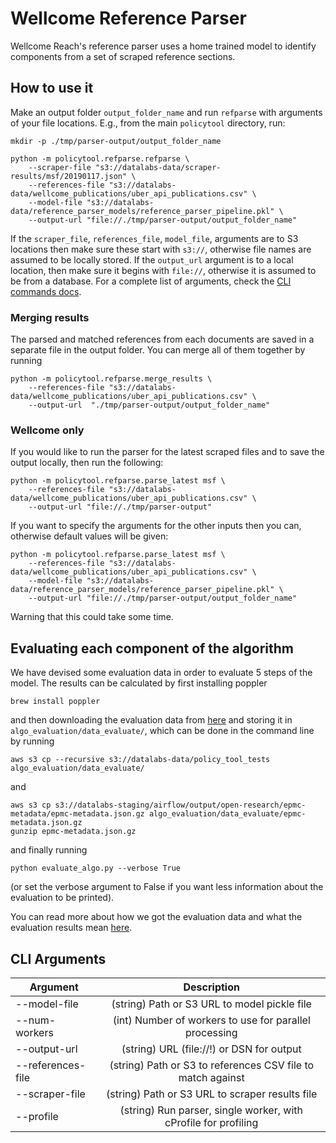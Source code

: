 # Wellcome Reference Parser

Wellcome Reach's reference parser uses a home trained model to identify
components from a set of scraped reference sections.

## How to use it

Make an output folder `output_folder_name` and run `refparse` with
arguments of your file locations. E.g., from the main `policytool` directory, run:

```
mkdir -p ./tmp/parser-output/output_folder_name

python -m policytool.refparse.refparse \
    --scraper-file "s3://datalabs-data/scraper-results/msf/20190117.json" \
    --references-file "s3://datalabs-data/wellcome_publications/uber_api_publications.csv" \
    --model-file "s3://datalabs-data/reference_parser_models/reference_parser_pipeline.pkl" \
    --output-url "file://./tmp/parser-output/output_folder_name"
```

If the `scraper_file`, `references_file`, `model_file`, arguments are to
S3 locations then make sure these start with `s3://`, otherwise file
names are assumed to be locally stored. If the `output_url` argument is
to a local location, then make sure it begins with `file://`, otherwise
it is assumed to be from a database. For a complete list of arguments, check the [CLI commands docs](#CLI-Arguments).

### Merging results

The parsed and matched references from each documents are saved in a
separate file in the output folder. You can merge all of them together
by running

```
python -m policytool.refparse.merge_results \
    --references-file "s3://datalabs-data/wellcome_publications/uber_api_publications.csv" \
    --output-url  "./tmp/parser-output/output_folder_name"
```

### Wellcome only

If you would like to run the parser for the latest scraped files and to
save the output locally, then run the following:

```
python -m policytool.refparse.parse_latest msf \
    --references-file "s3://datalabs-data/wellcome_publications/uber_api_publications.csv" \
    --output-url "file://./tmp/parser-output"
```

If you want to specify the arguments for the other inputs then you can,
otherwise default values will be given:

```
python -m policytool.refparse.parse_latest msf \
    --references-file "s3://datalabs-data/wellcome_publications/uber_api_publications.csv" \
    --model-file "s3://datalabs-data/reference_parser_models/reference_parser_pipeline.pkl" \
    --output-url "file://./tmp/parser-output/output_folder_name"
```

Warning that this could take some time.

## Evaluating each component of the algorithm

We have devised some evaluation data in order to evaluate 5 steps of the model. The results can be calculated by first installing poppler
```
brew install poppler
```
and then downloading the evaluation data from [here](https://s3-eu-west-1.amazonaws.com/datalabs-data/policy_tool_tests) and storing it in `algo_evaluation/data_evaluate/`, which can be done in the command line by running
```
aws s3 cp --recursive s3://datalabs-data/policy_tool_tests algo_evaluation/data_evaluate/
```
and
```
aws s3 cp s3://datalabs-staging/airflow/output/open-research/epmc-metadata/epmc-metadata.json.gz algo_evaluation/data_evaluate/epmc-metadata.json.gz
gunzip epmc-metadata.json.gz
```
and finally running
```
python evaluate_algo.py --verbose True
```
(or set the verbose argument to False if you want less information about the evaluation to be printed).

You can read more about how we got the evaluation data and what the evaluation results mean [here](https://github.com/wellcometrust/policytool/blob/master/policytool/refparse/algo_evaluation/evaluation.md).

## CLI Arguments


| **Argument** | **Description** 
| ------------|:---------:| 
| --model-file | (string) Path or S3 URL to model pickle file |
| --num-workers | (int) Number of workers to use for parallel processing      |
| --output-url     | (string) URL (file://!) or DSN for output  |
| --references-file | (string) Path or S3 to references CSV file to match against |
| --scraper-file | (string) Path or S3 URL to scraper results file |
| --profile | (string) Run parser, single worker, with cProfile for profiling | 